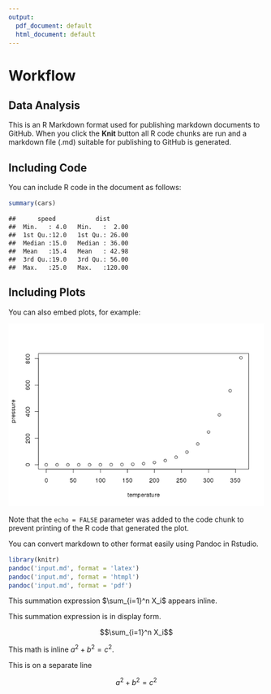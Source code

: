 ```yaml
---
output:
  pdf_document: default
  html_document: default
---
```

Workflow
================

Data Analysis
-------------

This is an R Markdown format used for publishing markdown documents to GitHub. When you click the **Knit** button all R code chunks are run and a markdown file (.md) suitable for publishing to GitHub is generated.

Including Code
--------------

You can include R code in the document as follows:

``` r
summary(cars)
```

    ##      speed           dist       
    ##  Min.   : 4.0   Min.   :  2.00  
    ##  1st Qu.:12.0   1st Qu.: 26.00  
    ##  Median :15.0   Median : 36.00  
    ##  Mean   :15.4   Mean   : 42.98  
    ##  3rd Qu.:19.0   3rd Qu.: 56.00  
    ##  Max.   :25.0   Max.   :120.00

Including Plots
---------------

You can also embed plots, for example:

![](images/pressure-1.png)

Note that the `echo = FALSE` parameter was added to the code chunk to prevent printing of the R code that generated the plot.

You can convert markdown to other format easily using Pandoc in Rstudio.
```r
library(knitr)
pandoc('input.md', format = 'latex')
pandoc('input.md', format = 'htmpl')
pandoc('input.md', format = 'pdf')
```

This summation expression $\sum_{i=1}^n X_i$ appears inline.


This summation expression is in display form.

$$\sum_{i=1}^n X_i$$

This math is inline $`a^2+b^2=c^2`$.

This is on a separate line
```math
a^2+b^2=c^2
```

